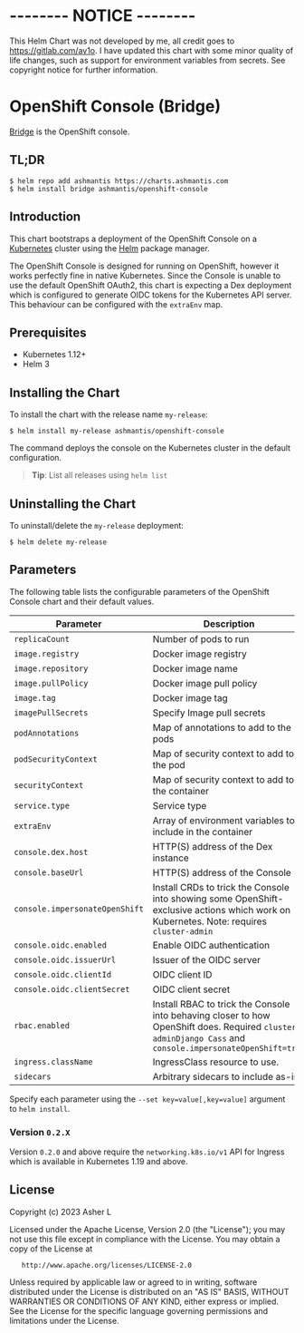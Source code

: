 # -------- NOTICE --------
This Helm Chart was not developed by me, all credit goes to https://gitlab.com/av1o. I have updated this chart with some minor quality of life changes, such as support for environment variables from secrets. See copyright notice for further information. 

# OpenShift Console (Bridge)

[Bridge](https://github.com/openshift/console) is the OpenShift console.

## TL;DR

```console
$ helm repo add ashmantis https://charts.ashmantis.com
$ helm install bridge ashmantis/openshift-console
```

## Introduction

This chart bootstraps a deployment of the OpenShift Console on a [Kubernetes](https://kubernetes.io) cluster using the [Helm](https://helm.sh) package manager.

The OpenShift Console is designed for running on OpenShift, however it works perfectly fine in native Kubernetes. Since the Console is unable to use the default OpenShift OAuth2, this chart is expecting a Dex deployment which is configured to generate OIDC tokens for the Kubernetes API server.
This behaviour can be configured with the `extraEnv` map.

## Prerequisites

- Kubernetes 1.12+
- Helm 3

## Installing the Chart
To install the chart with the release name `my-release`:

```console
$ helm install my-release ashmantis/openshift-console
```

The command deploys the console on the Kubernetes cluster in the default configuration.

> **Tip**: List all releases using `helm list`

## Uninstalling the Chart

To uninstall/delete the `my-release` deployment:

```console
$ helm delete my-release
```

## Parameters

The following table lists the configurable parameters of the OpenShift Console chart and their default values.

| Parameter                      | Description                                                                                                                                    | Default                       |
|--------------------------------|------------------------------------------------------------------------------------------------------------------------------------------------|-------------------------------|
| `replicaCount`                 | Number of pods to run                                                                                                                          | 1                             |
| `image.registry`               | Docker image registry                                                                                                                          | `quay.io`                     |
| `image.repository`             | Docker image name                                                                                                                              | `openshift/origin-console`    |
| `image.pullPolicy`             | Docker image pull policy                                                                                                                       | `IfNotPresent`                |
| `image.tag`                    | Docker image tag                                                                                                                               | `${CHART_VERSION}`            |
| `imagePullSecrets`             | Specify Image pull secrets                                                                                                                     | `[]`                          |
| `podAnnotations`               | Map of annotations to add to the pods                                                                                                          | See `values.yaml`             |
| `podSecurityContext`           | Map of security context to add to the pod                                                                                                      | See `values.yaml`             |
| `securityContext`              | Map of security context to add to the container                                                                                                | See `values.yaml`             |
| `service.type`                 | Service type                                                                                                                                   | `ClusterIP`                   |
| `extraEnv`                     | Array of environment variables to include in the container                                                                                     | `[]`                          |
| `console.dex.host`             | HTTP(S) address of the Dex instance                                                                                                            | `https://dex.example.org`     |
| `console.baseUrl`              | HTTP(S) address of the Console                                                                                                                 | `https://console.example.org` |
| `console.impersonateOpenShift` | Install CRDs to trick the Console into showing some OpenShift-exclusive actions which work on Kubernetes. Note: requires `cluster-admin`       | `false`                       |
| `console.oidc.enabled`         | Enable OIDC authentication                                                                                                                     | `true`                        |
| `console.oidc.issuerUrl`       | Issuer of the OIDC server                                                                                                                      | `https://dex.example.org`     |
| `console.oidc.clientId`        | OIDC client ID                                                                                                                                 | `kubernetes`                  |
| `console.oidc.clientSecret`    | OIDC client secret                                                                                                                             | `hunter2`                     |
| `rbac.enabled`                 | Install RBAC to trick the Console into behaving closer to how OpenShift does. Required `cluster-adminDjango Cass` and `console.impersonateOpenShift=true` | `false`                       |
| `ingress.className`            | IngressClass resource to use.                                                                                                                  |                               |
| `sidecars`                     | Arbitrary sidecars to include as-is                                                                                                            | `[]`                          |

Specify each parameter using the `--set key=value[,key=value]` argument to `helm install`.

### Version `0.2.X`

Version `0.2.0` and above require the `networking.k8s.io/v1` API for Ingress which is available in Kubernetes 1.19 and above.


## License

Copyright (c) 2023 Asher L

Licensed under the Apache License, Version 2.0 (the "License");
you may not use this file except in compliance with the License.
You may obtain a copy of the License at

       http://www.apache.org/licenses/LICENSE-2.0

Unless required by applicable law or agreed to in writing, software
distributed under the License is distributed on an "AS IS" BASIS,
WITHOUT WARRANTIES OR CONDITIONS OF ANY KIND, either express or implied.
See the License for the specific language governing permissions and
limitations under the License.

